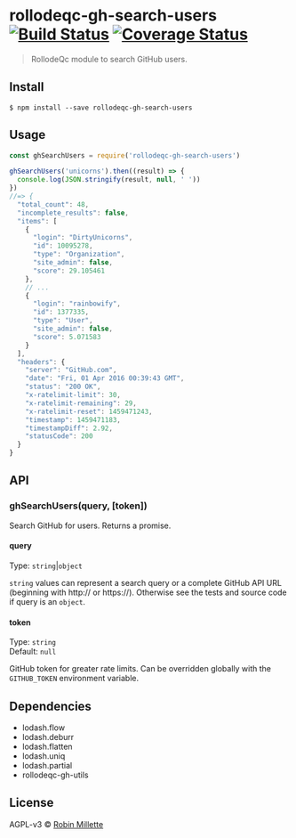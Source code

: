 # rollodeqc-gh-search-users [![Build Status](https://travis-ci.org/millette/rollodeqc-gh-search-users.svg?branch=master)](https://travis-ci.org/millette/rollodeqc-gh-search-users) [![Coverage Status](https://coveralls.io/repos/github/millette/rollodeqc-gh-search-users/badge.svg?branch=master)](https://coveralls.io/github/millette/rollodeqc-gh-search-users?branch=master)
> RollodeQc module to search GitHub users.

## Install
```
$ npm install --save rollodeqc-gh-search-users
```

## Usage
```js
const ghSearchUsers = require('rollodeqc-gh-search-users')

ghSearchUsers('unicorns').then((result) => {
  console.log(JSON.stringify(result, null, ' '))
})
//=> {
  "total_count": 48,
  "incomplete_results": false,
  "items": [
    {
      "login": "DirtyUnicorns",
      "id": 10095278,
      "type": "Organization",
      "site_admin": false,
      "score": 29.105461
    },
    // ...
    {
      "login": "rainbowify",
      "id": 1377335,
      "type": "User",
      "site_admin": false,
      "score": 5.071583
    }
  ],
  "headers": {
    "server": "GitHub.com",
    "date": "Fri, 01 Apr 2016 00:39:43 GMT",
    "status": "200 OK",
    "x-ratelimit-limit": 30,
    "x-ratelimit-remaining": 29,
    "x-ratelimit-reset": 1459471243,
    "timestamp": 1459471183,
    "timestampDiff": 2.92,
    "statusCode": 200
  }
}
```

## API

### ghSearchUsers(query, [token])
Search GitHub for users. Returns a promise.

#### query
Type: `string`|`object`

`string` values can represent a search query or a complete GitHub API URL
(beginning with http:// or https://).
Otherwise see the tests and source code if query is an `object`.

#### token
Type: `string`<br>
Default: `null`

GitHub token for greater rate limits.
Can be overridden globally with the `GITHUB_TOKEN` environment variable.

## Dependencies
* lodash.flow
* lodash.deburr
* lodash.flatten
* lodash.uniq
* lodash.partial
* rollodeqc-gh-utils

## License
AGPL-v3 © [Robin Millette](http://robin.millette.info)
